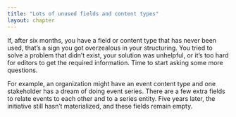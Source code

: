 ```yaml
---
title: "Lots of unused fields and content types"
layout: chapter
---
```

If, after six months, you have a field or content type that has never been used, that’s a sign you got overzealous in your structuring. You tried to solve a problem that didn’t exist, your solution was unhelpful, or it’s too hard for editors to get the required information. Time to start asking some more questions.

For example, an organization might have an event content type and one stakeholder has a dream of doing event series. There are a few extra fields to relate events to each other and to a series entity. Five years later, the initiative still hasn’t materialized, and these fields remain empty.
